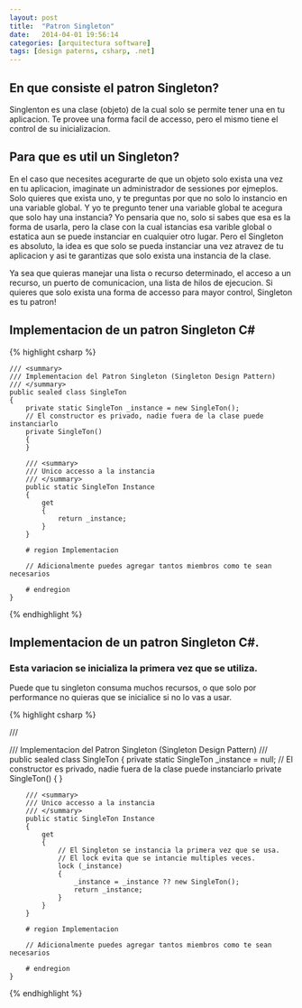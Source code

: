 ```yaml
---
layout: post
title:  "Patron Singleton"
date:   2014-04-01 19:56:14
categories: [arquitectura software]
tags: [design paterns, csharp, .net]
---
```


## En que consiste el patron Singleton?

Singlenton es una clase (objeto) de la cual solo se permite tener una en tu aplicacion.
Te provee una forma facil de accesso, pero el mismo tiene el control de su inicializacion. 

## Para que es util un Singleton?

En el caso que necesites acegurarte de que un objeto solo exista una vez en tu aplicacion, imaginate un administrador de sessiones por ejmeplos. Solo quieres que exista uno, y te preguntas por que no solo lo instancio en una variable global.
Y yo te pregunto tener una variable global te acegura que solo hay una instancia? Yo pensaria que no, solo si sabes que esa es la forma de usarla, pero la clase con la cual istancias esa varible global o estatica aun se puede instanciar en cualquier otro lugar.
Pero el Singleton es absoluto, la idea es que solo se pueda instanciar una vez atravez de tu aplicacion y asi te garantizas que solo exista una instancia de la clase.

Ya sea que quieras manejar una lista o recurso determinado, el acceso a un recurso, un puerto de comunicacion, una lista de hilos de ejecucion. 
Si quieres que solo exista una forma de accesso para mayor control, Singleton es tu patron!

## Implementacion de un patron Singleton C\#


{% highlight csharp %}

	/// <summary>
    /// Implementacion del Patron Singleton (Singleton Design Pattern)
    /// </summary>
    public sealed class SingleTon
    {
        private static SingleTon _instance = new SingleTon();
        // El constructor es privado, nadie fuera de la clase puede instanciarlo 
        private SingleTon() 
        {
        }
        
        /// <summary>
        /// Unico accesso a la instancia
        /// </summary>
        public static SingleTon Instance 
        {
            get
            {
            	return _instance;
            }
        }

        # region Implementacion

        // Adicionalmente puedes agregar tantos miembros como te sean necesarios   

        # endregion
    }

{% endhighlight %}



## Implementacion de un patron Singleton C\#.

### Esta variacion se inicializa la primera vez que se utiliza.

Puede que tu singleton consuma muchos recursos, o que solo por performance no quieras que se inicialice si no lo vas a usar.

{% highlight csharp %}

/// <summary>
    /// Implementacion del Patron Singleton (Singleton Design Pattern)
    /// </summary>
    public sealed class SingleTon
    {
        private static SingleTon _instance = null;
        // El constructor es privado, nadie fuera de la clase puede instanciarlo 
        private SingleTon() 
        {
        }
        
        /// <summary>
        /// Unico accesso a la instancia
        /// </summary>
        public static SingleTon Instance 
        {
            get
            {
            	// El Singleton se instancia la primera vez que se usa.
            	// El lock evita que se intancie multiples veces.
                lock (_instance)
                {
                    _instance = _instance ?? new SingleTon();
                    return _instance;
                }
            }
        }

        # region Implementacion

        // Adicionalmente puedes agregar tantos miembros como te sean necesarios

        # endregion
    }

{% endhighlight %}







